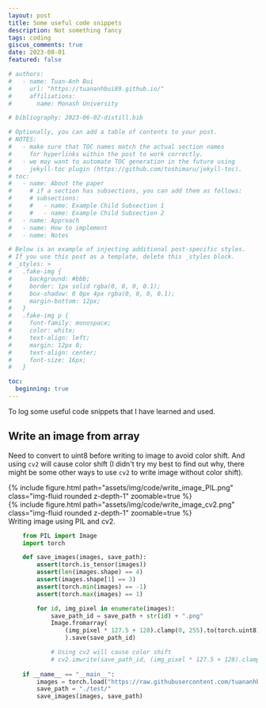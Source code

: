 ```yaml
---
layout: post
title: Some useful code snippets
description: Not something fancy
tags: coding
giscus_comments: true
date: 2023-08-01
featured: false

# authors:
#   - name: Tuan-Anh Bui
#     url: "https://tuananhbui89.github.io/"
#     affiliations:
#       name: Monash University

# bibliography: 2023-06-02-distill.bib

# Optionally, you can add a table of contents to your post.
# NOTES:
#   - make sure that TOC names match the actual section names
#     for hyperlinks within the post to work correctly.
#   - we may want to automate TOC generation in the future using
#     jekyll-toc plugin (https://github.com/toshimaru/jekyll-toc).
# toc:
#   - name: About the paper
#     # if a section has subsections, you can add them as follows:
#     # subsections:
#     #   - name: Example Child Subsection 1
#     #   - name: Example Child Subsection 2
#   - name: Approach
#   - name: How to implement
#   - name: Notes

# Below is an example of injecting additional post-specific styles.
# If you use this post as a template, delete this _styles block.
# _styles: >
#   .fake-img {
#     background: #bbb;
#     border: 1px solid rgba(0, 0, 0, 0.1);
#     box-shadow: 0 0px 4px rgba(0, 0, 0, 0.1);
#     margin-bottom: 12px;
#   }
#   .fake-img p {
#     font-family: monospace;
#     color: white;
#     text-align: left;
#     margin: 12px 0;
#     text-align: center;
#     font-size: 16px;
#   }

toc:
  beginning: true
---
```



To log some useful code snippets that I have learned and used.

## Write an image from array

Need to convert to uint8 before writing to image to avoid color shift.
And using `cv2` will cause color shift (I didn't try my best to find out why, there might be some other ways to use `cv2` to write image without color shift).

<div class="row mt-3">
    <div class="col-sm mt-3 mt-md-0">
        {% include figure.html path="assets/img/code/write_image_PIL.png" class="img-fluid rounded z-depth-1" zoomable=true %}
    </div>
    <div class="col-sm mt-3 mt-md-0">
        {% include figure.html path="assets/img/code/write_image_cv2.png" class="img-fluid rounded z-depth-1" zoomable=true %}
    </div>
</div>
<div class="caption">
    Writing image using PIL and cv2.
</div>


```python
    from PIL import Image
    import torch 

    def save_images(images, save_path):
        assert(torch.is_tensor(images))
        assert(len(images.shape) == 4)
        assert(images.shape[1] == 3)
        assert(torch.min(images) == -1)
        assert(torch.max(images) == 1)

        for id, img_pixel in enumerate(images):
            save_path_id = save_path + str(id) + ".png"
            Image.fromarray(
                (img_pixel * 127.5 + 128).clamp(0, 255).to(torch.uint8).permute(1, 2, 0).cpu().numpy()
                ).save(save_path_id)

            # Using cv2 will cause color shift
            # cv2.imwrite(save_path_id, (img_pixel * 127.5 + 128).clamp(0, 255).to(torch.uint8).permute(1, 2, 0).cpu().numpy())
    
    if __name__ == "__main__":
        images = torch.load("https://raw.githubusercontent.com/tuananhbui89/tuananhbui89.github.io/master/files/images_tensor.pt")
        save_path = "./test/"
        save_images(images, save_path)
```